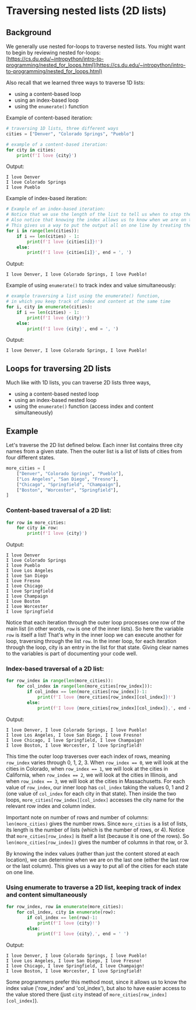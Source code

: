 # Traversing nested lists (2D lists)

## Background

We generally use nested for-loops to traverse nested lists. You might want to begin by reviewing nested for-loops:
[https://cs.du.edu/~intropython/intro-to-programming/nested_for_loops.html](https://cs.du.edu/~intropython/intro-to-programming/nested_for_loops.html)

Also recall that we learned three ways to traverse 1D lists:
- using a content-based loop
- using an index-based loop
- using the `enumerate()` function

Example of content-based iteration:
```python
# traversing 1D lists, three different ways
cities = ["Denver", "Colorado Springs", "Pueblo"]

# example of a content-based iteration:
for city in cities:
    print(f'I love {city}')
```
Output:
```
I love Denver
I love Colorado Springs
I love Pueblo
```

Example of index-based iteration:
```python
# Example of an index-based iteration:
# Notice that we use the length of the list to tell us when to stop the loop
# Also notice that knowing the index allows us to know when we are on the last one.
# This gives us a way to put the output all on one line by treating the last city differently.
for i in range(len(cities)):
    if i == len(cities) - 1:
        print(f'I love {cities[i]}!')
    else:
        print(f'I love {cities[i]}', end = ', ')
```
Output:
```
I love Denver, I love Colorado Springs, I love Pueblo!
```

Example of using `enumerate()` to track index and value simultaneously:

```python
# example traversing a list using the enumerate() function,
# in which you keep track of index and content at the same time
for i, city in enumerate(cities):
    if i == len(cities) - 1:
        print(f'I love {city}!')
    else:
        print(f'I love {city}', end = ', ')
```
Output:
```
I love Denver, I love Colorado Springs, I love Pueblo!
```

## Loops for traversing 2D lists
Much like with 1D lists, you can traverse 2D lists three ways, 
- using a content-based nested loop
- using an index-based nested loop
- using the `enumerate()` function (access index and content simultaneously)

## Example
Let's traverse the 2D list defined below. Each inner list contains three city names from a given state. Then the outer list is a list of lists of cities from four different states.
```python
more_cities = [
    ["Denver", "Colorado Springs", "Pueblo"],
    ["Los Angeles", "San Diego", "Fresno"],
    ["Chicago", "Springfield", "Champaign"],
    ["Boston", "Worcester", "Springfield"],
]
```
### Content-based traversal of a 2D list:
```python
for row in more_cities:
    for city in row:
        print(f'I love {city}')
```
Output:
```
I love Denver
I love Colorado Springs
I love Pueblo
I love Los Angeles
I love San Diego
I love Fresno
I love Chicago
I love Springfield
I love Champaign
I love Boston
I love Worcester
I love Springfield
```
Notice that each iteration through the outer loop processes one row of the main list (in other words, `row` is one of the inner lists).
So here the variable `row` is itself a list! That's why in the inner loop we can execute another for loop, traversing through
the list `row`. In the inner loop, for each iteration through the loop, city is an entry in the list for that state. 
Giving clear names to the variables is part of documenting your code well.

### Index-based traversal of a 2D list:
```python
for row_index in range(len(more_cities)):
    for col_index in range(len(more_cities[row_index])):
        if col_index == len(more_cities[row_index])-1:
            print(f'I love {more_cities[row_index][col_index]}!')
        else:
            print(f'I love {more_cities[row_index][col_index]},', end = ' ')
```
Output:
```
I love Denver, I love Colorado Springs, I love Pueblo!
I love Los Angeles, I love San Diego, I love Fresno!
I love Chicago, I love Springfield, I love Champaign!
I love Boston, I love Worcester, I love Springfield!
```
This time the outer loop traverses over each index of rows, meaning `row_index` varies through 0, 1, 2, 3. When `row_index == 0`, we will look at the cities in Colorado, when `row_index == 1`, we will look at the cities in California, when `row_index == 2`, we will look at the cities in Illinois, and when `row_index == 3`, we will look at the cities in Massachusetts. For each value of `row_index`, our inner loop has `col_index` taking the values 0, 1 and 2 (one value of `col_index` for each city in that state).
Then inside the two loops, `more_cities[row_index][col_index]` accesses the city name for the relevant row index and column index.

Important note on number of rows and number of columns: `len(more_cities)` gives the number rows. Since `more_cities` is a list of lists, its length is the number of lists (which is the number of rows, or 4). Notice that `more_cities[row_index]` is itself a list (because it is one of the rows). So `len(more_cities[row_index])` gives the number of columns in that row, or 3.

By knowing the index values (rather than just the content stored at each location), we can determine when we are on the last one
(either the last row or the last column). This gives us a way to put all of the cities for each state on one line.

### Using enumerate to traverse a 2D list, keeping track of index and content simultaneously
```python
for row_index, row in enumerate(more_cities):
    for col_index, city in enumerate(row):
        if col_index == len(row)-1:
            print(f'I love {city}!')
        else:
            print(f'I love {city},', end = ' ')
```
Output:
```
I love Denver, I love Colorado Springs, I love Pueblo!
I love Los Angeles, I love San Diego, I love Fresno!
I love Chicago, I love Springfield, I love Champaign!
I love Boston, I love Worcester, I love Springfield!
```
Some programmers prefer this method most, since it allows us to know the index value ('row_index' and 'col_index'), but also to have easier access to the value stored there (just `city` instead of `more_cities[row_index][col_index]`).
